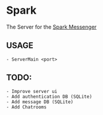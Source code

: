 # Spark

The Server for the [Spark Messenger](https://github.com/Adivius/Spark)

## USAGE
    - ServerMain <port>

## TODO:
    - Improve server ui
    - Add authentication DB (SQLite)
    - Add message DB (SQLite)
    - Add Chatrooms